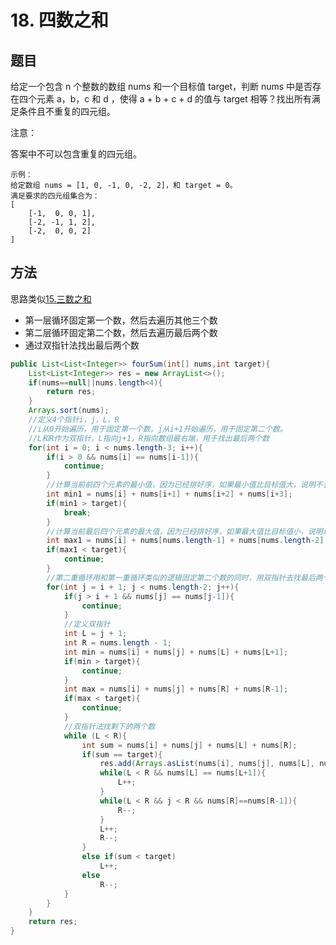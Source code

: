 # 18. 四数之和

## 题目

给定一个包含 n 个整数的数组 nums 和一个目标值 target，判断 nums 中是否存在四个元素 a，b，c 和 d ，使得 a + b + c + d 的值与 target 相等？找出所有满足条件且不重复的四元组。

注意：

答案中不可以包含重复的四元组。

    示例：
    给定数组 nums = [1, 0, -1, 0, -2, 2]，和 target = 0。
    满足要求的四元组集合为：
    [
        [-1,  0, 0, 1],
        [-2, -1, 1, 2],
        [-2,  0, 0, 2]
    ]

## 方法
思路类似[15.三数之和](https://github.com/wyh317/Leetcode/blob/master/%E6%95%B0%E7%BB%84/15.%E4%B8%89%E6%95%B0%E4%B9%8B%E5%92%8C.md)
* 第一层循环固定第一个数，然后去遍历其他三个数
* 第二层循环固定第二个数，然后去遍历最后两个数
* 通过双指针法找出最后两个数

```java
public List<List<Integer>> fourSum(int[] nums,int target){
    List<List<Integer>> res = new ArrayList<>(); 
    if(nums==null||nums.length<4){
        return res;
    }
    Arrays.sort(nums);
    //定义4个指针i，j，L，R
    //i从0开始遍历，用于固定第一个数。j从i+1开始遍历，用于固定第二个数。
    //L和R作为双指针，L指向j+1，R指向数组最右端，用于找出最后两个数
    for(int i = 0; i < nums.length-3; i++){
        if(i > 0 && nums[i] == nums[i-1]){
            continue;
        }
        //计算当前前四个元素的最小值，因为已经排好序，如果最小值比目标值大，说明不会找到符合条件的四个数
        int min1 = nums[i] + nums[i+1] + nums[i+2] + nums[i+3];
        if(min1 > target){
            break;
        }
        //计算当前最后四个元素的最大值，因为已经排好序，如果最大值比目标值小，说明以目前i的位置不会找到符合条件的四个数，忽略
        int max1 = nums[i] + nums[nums.length-1] + nums[nums.length-2] + nums[nums.length-3];
        if(max1 < target){
            continue;
        }
        //第二重循环用和第一重循环类似的逻辑固定第二个数的同时，用双指针去找最后两个数
        for(int j = i + 1; j < nums.length-2; j++){
            if(j > i + 1 && nums[j] == nums[j-1]){
                continue;
            }
            //定义双指针
            int L = j + 1;
            int R = nums.length - 1;
            int min = nums[i] + nums[j] + nums[L] + nums[L+1];
            if(min > target){
                continue;
            }
            int max = nums[i] + nums[j] + nums[R] + nums[R-1];
            if(max < target){
                continue;
            }
            //双指针法找剩下的两个数
            while (L < R){
                int sum = nums[i] + nums[j] + nums[L] + nums[R];
                if(sum == target){
                    res.add(Arrays.asList(nums[i], nums[j], nums[L], nums[R]));
                    while(L < R && nums[L] == nums[L+1]){
                        L++;
                    }
                    while(L < R && j < R && nums[R]==nums[R-1]){
                        R--;
                    }
                    L++;
                    R--;
                }
                else if(sum < target)
                    L++;
                else
                    R--;
            }
        }
    }
    return res;
}
```
